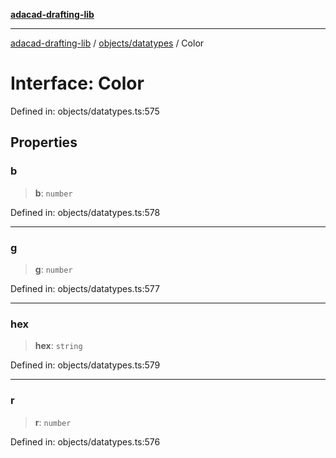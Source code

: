 [**adacad-drafting-lib**](../../../README.md)

***

[adacad-drafting-lib](../../../modules.md) / [objects/datatypes](../README.md) / Color

# Interface: Color

Defined in: objects/datatypes.ts:575

## Properties

### b

> **b**: `number`

Defined in: objects/datatypes.ts:578

***

### g

> **g**: `number`

Defined in: objects/datatypes.ts:577

***

### hex

> **hex**: `string`

Defined in: objects/datatypes.ts:579

***

### r

> **r**: `number`

Defined in: objects/datatypes.ts:576
